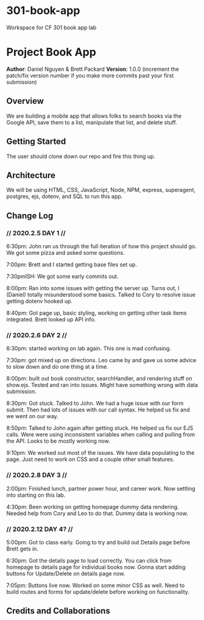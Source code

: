 # 301-book-app
Workspace for CF 301 book app lab

# Project Book App

**Author**: Daniel Nguyen & Brett Packard
**Version**: 1.0.0 (increment the patch/fix version number if you make more commits past your first submission)

## Overview
We are building a mobile app that allows folks to search books via the Google API, save them to a list, manipulate that list, and delete stuff.

## Getting Started
The user should clone down our repo and fire this thing up.

## Architecture
We will be using HTML, CSS, JavaScript, Node, NPM, express, superagent, postgres, ejs, dotenv, and SQL to run this app.

## Change Log
### // 2020.2.5 DAY 1 //
6:30pm: John ran us through the full iteration of how this project should go. We got some pizza and asked some questions.

7:00pm: Brett and I started getting base files set up. 

7:30pmISH: We got some early commits out. 

8:00pm: Ran into some issues with getting the server up. Turns out, I (Daniel) totally misunderstood some basics. Talked to Cory to resolve issue getting dotenv hooked up.

8:40pm: Got page up, basic styling, working on getting other task items integrated. Brett looked up API info.

### // 2020.2.6 DAY 2 //

6:30pm: started working on lab again. This one is mad confusing.

7:30pm: got mixed up on directions. Leo came by and gave us some advice to slow down and do one thing at a time.

8:00pm: built out book constructor, searchHandler, and rendering stuff on show.ejs. Tested and ran into issues. Might have something wrong with data submission.

8:30pm: Got stuck. Talked to John. We had a huge issue with our form submit. Then had lots of issues with our call syntax. He helped us fix and we went on our way.

8:50pm: Talked to John again after getting stuck. He helped us fix our EJS calls. Were were using inconsistent variables when calling and pulling from the API. Looks to be mostly working now.

9:10pm: We worked out most of the issues. We have data populating to the page. Just need to work on CSS and a couple other small features.

### // 2020.2.8 DAY 3 //

2:00pm: Finished lunch, partner power hour, and career work. Now settling into starting on this lab. 

4:30pm: Been working on getting homepage dummy data rendering. Needed help from Cory and Leo to do that. Dummy data is working now. 

### // 2020.2.12 DAY 4? //
 
5:00pm: Got to class early. Going to try and build out Details page before Brett gets in.

6:30pm: Got the details page to load correctly. You can click from homepage to details page for individual books now. Gonna start adding buttons for Update/Delete on details page now.

7:05pm: Buttons live now. Worked on some minor CSS as well. Need to build routes and forms for update/delete before working on functionality.

## Credits and Collaborations
<!-- Give credit (and a link) to other people or resources that helped you build this application. -->
